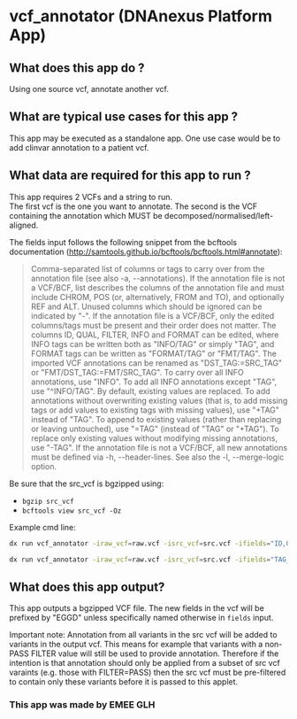 <!-- dx-header -->
# vcf_annotator (DNAnexus Platform App)

## What does this app do ?

Using one source vcf, annotate another vcf.

## What are typical use cases for this app ?

This app may be executed as a standalone app. One use case would be to add clinvar annotation to a patient vcf.

## What data are required for this app to run ?

This app requires 2 VCFs and a string to run.  
The first vcf is the one you want to annotate. The second is the VCF containing the annotation which MUST be decomposed/normalised/left-aligned. 

The fields input follows the following snippet from the bcftools documentation (http://samtools.github.io/bcftools/bcftools.html#annotate):

> Comma-separated list of columns or tags to carry over from the annotation file (see also -a, --annotations). If the annotation file is not a VCF/BCF, list describes the columns of the annotation file and must include CHROM, POS (or, alternatively, FROM and TO), and optionally REF and ALT. Unused columns which should be ignored can be indicated by "-". If the annotation file is a VCF/BCF, only the edited columns/tags must be present and their order does not matter. The columns ID, QUAL, FILTER, INFO and FORMAT can be edited, where INFO tags can be written both as "INFO/TAG" or simply "TAG", and FORMAT tags can be written as "FORMAT/TAG" or "FMT/TAG". The imported VCF annotations can be renamed as "DST_TAG:=SRC_TAG" or "FMT/DST_TAG:=FMT/SRC_TAG". To carry over all INFO annotations, use "INFO". To add all INFO annotations except "TAG", use "^INFO/TAG". By default, existing values are replaced. To add annotations without overwriting existing values (that is, to add missing tags or add values to existing tags with missing values), use "+TAG" instead of "TAG". To append to existing values (rather than replacing or leaving untouched), use "=TAG" (instead of "TAG" or "+TAG"). To replace only existing values without modifying missing annotations, use "-TAG". If the annotation file is not a VCF/BCF, all new annotations must be defined via -h, --header-lines. See also the -l, --merge-logic option.

Be sure that the src_vcf is bgzipped using:

- `bgzip src_vcf`
- `bcftools view src_vcf -Oz`

Example cmd line:

``` bash
dx run vcf_annotator -iraw_vcf=raw.vcf -isrc_vcf=src.vcf -ifields="ID,QUAL,+TAG" -o annotated.vcf.gz

dx run vcf_annotator -iraw_vcf=raw.vcf -isrc_vcf=src.vcf -ifields="TAG_RENAMED:=TAG" -o annotated.vcf.gz
```

## What does this app output?

This app outputs a bgzipped VCF file. The new fields in the vcf will be prefixed by "EGGD" unless specifically named otherwise in `fields` input.

Important note: Annotation from all variants in the src vcf will be added to variants in the output vcf. This means for example that variants with a non-PASS FILTER value will still be used to provide annotation. Therefore if the intention is that annotation should only be applied from a subset of src vcf varaints (e.g. those with FILTER=PASS) then the src vcf must be pre-filtered to contain only these variants before it is passed to this applet.

### This app was made by EMEE GLH
